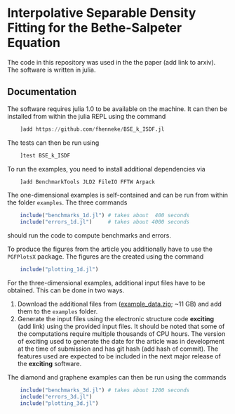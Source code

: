 # Interpolative Separable Density Fitting for the Bethe-Salpeter Equation

The code in this repository was used in the the paper (add link to arxiv).
The software is written in julia.

## Documentation

The software requires julia 1.0 to be available on the machine. It can then be installed from within the julia REPL using the command
```julia
    ]add https://github.com/fhenneke/BSE_k_ISDF.jl
```

The tests can then be run using
```julia
    ]test BSE_k_ISDF
```

To run the examples, you need to install additional dependencies via
```julia
    ]add BenchmarkTools JLD2 FileIO FFTW Arpack
```

The one-dimensional examples is self-contained and can be run from within the folder `examples`. The three commands
```julia
    include("benchmarks_1d.jl") # takes about  400 seconds
    include("errors_1d.jl")     # takes about 4000 seconds
```
should run the code to compute benchmarks and errors.

To produce the figures from the article you additionally have to use the `PGFPlotsX` package. The figures are the created using the command
```julia
    include("plotting_1d.jl")
```

For the three-dimensional examples, additional input files have to be obtained. This can be done in two ways.

1.  Download the additional files from ([example_data.zip](https://box.fu-berlin.de/s/AippyZbEZB64FmX); ~11 GB) and add them to the `examples` folder.
2.  Generate the input files using the electronic structure code __exciting__ (add link) using the provided input files. It should be noted that some of the computations require multiple thousands of CPU hours. The version of exciting used to generate the date for the article was in development at the time of submission and has git hash (add hash of commit). The features used are expected to be included in the next major release of the __exciting__ software.

The diamond and graphene examples can then be run using the commands
```julia
    include("benchmarks_3d.jl") # takes about 1200 seconds
    include("errors_3d.jl")
    include("plotting_3d.jl")
```
